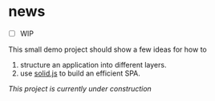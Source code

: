 # news

- [ ] WIP

This small demo project should show a few ideas for how to

1. structure an application into different layers.
2. use [solid.js](https://www.solidjs.com/) to build an efficient SPA.

*This project is currently under construction*
